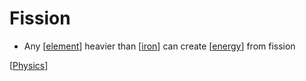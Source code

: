# Fission

- Any [[element]] heavier than [[iron]] can create [[energy]] from fission

[[Physics]]

[//begin]: # "Autogenerated link references for markdown compatibility"
[element]: element "Element"
[iron]: iron "Iron"
[energy]: energy "Energy"
[Physics]: physics "Physics"
[//end]: # "Autogenerated link references"
